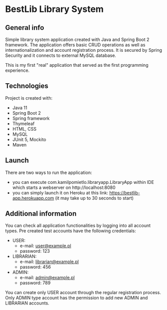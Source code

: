 # BestLib Library System


## General info
Simple library system application created with Java and Spring Boot 2 framework.
The application offers basic CRUD operations as well as internationalization and account registration process.
It is secured by Spring Security and it connects to external MySQL database.

This is my first "real" application that served as the first programming experience.


## Technologies
Project is created with:
* Java 11
* Spring Boot 2
* Spring framework
* Thymeleaf
* HTML, CSS
* MySQL
* JUnit 5, Mockito
* Maven


## Launch
There are two ways to run the application:
* you can execute com.kamilpomietlo.libraryapp.LibraryApp within IDE which starts a webserver on http://localhost:8080
* you can simply launch it on Heroku at this link: https://bestlib-app.herokuapp.com (it may take up to 30 seconds to
  start)


## Additional information
You can check all application functionalities by logging into all account types. Pre created test accounts have the
following credentials:
* USER:
  * e-mail: user@example.pl
  * password: 123
* LIBRARIAN:
  * e-mail: librarian@example.pl
  * password: 456
* ADMIN:
  * e-mail: admin@example.pl
  * password: 789
  
You can create only USER account through the regular registration process. Only ADMIN type account has the permission
to add new ADMIN and LIBRARIAN accounts.